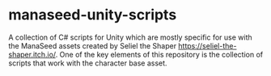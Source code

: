 # manaseed-unity-scripts
A collection of C# scripts for Unity which are mostly specific for use with the ManaSeed assets created by Seliel the Shaper https://seliel-the-shaper.itch.io/. One of the key elements of this repository is the collection of scripts that work with the character base asset.
